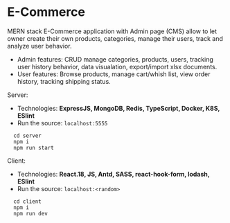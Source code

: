 # E-Commerce
MERN stack E-Commerce application with Admin page (CMS) allow to let owner create their own products, categories, manage their users, track and analyze user behavior.

- Admin features: CRUD manage categories, products, users, tracking user history behavior, data visualation, export/import xlsx documents.
- User features: Browse products, manage cart/whish list, view order history, tracking shipping status. 

Server: 
 - Technologies: **ExpressJS, MongoDB, Redis, TypeScript, Docker, K8S, ESlint**
 - Run the source: `localhost:5555` 
```
  cd server
  npm i
  npm run start
```

Client:
 - Technologies: **React.18, JS, Antd, SASS, react-hook-form, lodash, ESlint**
 - Run the source: `localhost:<random>` 
```
  cd client
  npm i
  npm run dev
```
